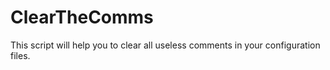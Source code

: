 # ClearTheComms
This script will help you to clear all useless comments in your configuration files. 
